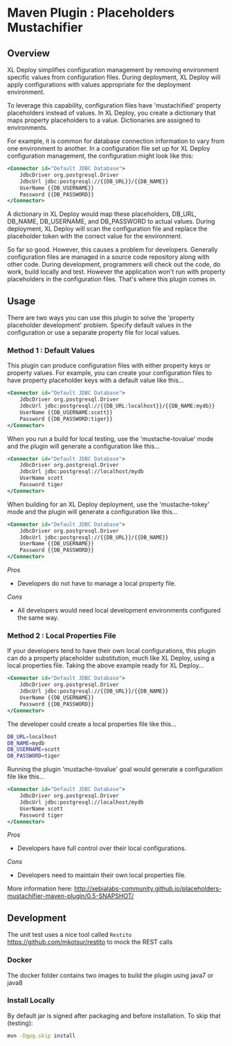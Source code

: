 # Maven Plugin : Placeholders Mustachifier

## Overview

XL Deploy simplifies configuration management by removing environment specific values from configuration files.  During deployment, XL Deploy will apply configurations with values appropriate for the deployment environment.

To leverage this capability, configuration files have 'mustachified' property placeholders instead of values.  In XL Deploy, you create a dictionary that maps property placeholders to a value.  Dictionaries are assigned to environments.

For example, it is common for database connection information to vary from one environment to another.  In a configuration file set up for XL Deploy configuration management, the configuration might look like this:

```xml
<Connector id="Default JDBC Database">
    JdbcDriver org.postgresql.Driver
    JdbcUrl jdbc:postgresql://{{DB_URL}}/{{DB_NAME}}
    UserName {{DB_USERNAME}}
    Password {{DB_PASSWORD}}
</Connector>
```

A dictionary in XL Deploy would map these placeholders, DB_URL, DB_NAME, DB_USERNAME, and DB_PASSWORD to actual values.  During deployment, XL Deploy will scan the configuration file and replace the placeholder token with the correct value for the environment.

So far so good.  However, this causes a problem for developers.  Generally configuration files are managed in a source code repository along with other code.  During development, programmers will check out the code, do work, build locally and test.  However the application won't run with property placeholders in the configuration files.  That's where this plugin comes in.

## Usage

There are two ways you can use this plugin to solve the 'property placeholder development' problem.  Specify default values in the configuration or use a separate property file for local values.

### Method 1 : Default Values

This plugin can produce configuration files with either property keys or property values.  For example, you can create your configuration files to have property placeholder keys with a default value like this...

```xml
<Connector id="Default JDBC Database">
    JdbcDriver org.postgresql.Driver
    JdbcUrl jdbc:postgresql://{{DB_URL:localhost}}/{{DB_NAME:mydb}}
    UserName {{DB_USERNAME:scott}}
    Password {{DB_PASSWORD:tiger}}
</Connector>
```

When you run a build for local testing, use the 'mustache-tovalue' mode and the plugin will generate a configuration like this...

```xml
<Connector id="Default JDBC Database">
    JdbcDriver org.postgresql.Driver
    JdbcUrl jdbc:postgresql://localhost/mydb
    UserName scott
    Password tiger
</Connector>
```

When building for an XL Deploy deployment, use the 'mustache-tokey' mode and the plugin will generate a configuration like this...

```xml
<Connector id="Default JDBC Database">
    JdbcDriver org.postgresql.Driver
    JdbcUrl jdbc:postgresql://{{DB_URL}}/{{DB_NAME}}
    UserName {{DB_USERNAME}}
    Password {{DB_PASSWORD}}
</Connector>
```

*Pros*

* Developers do not have to manage a local property file.

*Cons*

* All developers would need local development environments configured the same way.

### Method 2 : Local Properties File

If your developers tend to have their own local configurations, this plugin can do a property placeholder substitution, much like XL Deploy, using a local properties file.  Taking the above example ready for XL Deploy...

```xml
<Connector id="Default JDBC Database">
    JdbcDriver org.postgresql.Driver
    JdbcUrl jdbc:postgresql://{{DB_URL}}/{{DB_NAME}}
    UserName {{DB_USERNAME}}
    Password {{DB_PASSWORD}}
</Connector>
```

The developer could create a local properties file like this...

```bash
DB_URL=localhost
DB_NAME=mydb
DB_USERNAME=scott
DB_PASSWORD=tiger
```

Running the plugin 'mustache-tovalue' goal would generate a configuration file like this...

```xml
<Connector id="Default JDBC Database">
    JdbcDriver org.postgresql.Driver
    JdbcUrl jdbc:postgresql://localhost/mydb
    UserName scott
    Password tiger
</Connector>
```

*Pros*

* Developers have full control over their local configurations.

*Cons*

* Developers need to maintain their own local properties file.


More information here: http://xebialabs-community.github.io/placeholders-mustachifier-maven-plugin/0.5-SNAPSHOT/

## Development

The unit test uses a nice tool called `Restito` https://github.com/mkotsur/restito to mock the REST calls

### Docker

The docker folder contains two images to build the plugin using java7 or java8

### Install Locally

By default jar is signed after packaging and before installation. To skip that (testing):

```bash
mvn -Dgpg.skip install
```

